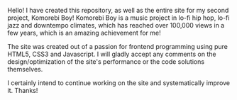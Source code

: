 Hello! 
I have created this repository, as well as the entire site for my second project, Komorebi Boy! 
Komorebi Boy is a music project in lo-fi hip hop, lo-fi jazz and downtempo climates, which has reached over 100,000 views in a few years, which is an amazing achievement for me! 

The site was created out of a passion for frontend programming using pure HTML5, CSS3 and Javascript. I will gladly accept any comments on the design/optimization of the site's performance or the code solutions themselves.

I certainly intend to continue working on the site and systematically improve it. 
Thanks!



